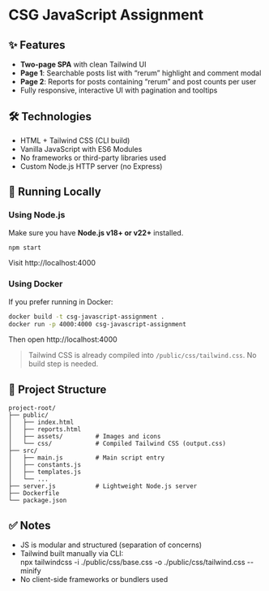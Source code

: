 # CSG JavaScript Assignment

## ✨ Features

- **Two-page SPA** with clean Tailwind UI
- **Page 1**: Searchable posts list with “rerum” highlight and comment modal
- **Page 2**: Reports for posts containing “rerum” and post counts per user
- Fully responsive, interactive UI with pagination and tooltips

## 🛠 Technologies

- HTML + Tailwind CSS (CLI build)
- Vanilla JavaScript with ES6 Modules
- No frameworks or third-party libraries used
- Custom Node.js HTTP server (no Express)

## 🚀 Running Locally

### Using Node.js

Make sure you have **Node.js v18+ or v22+** installed.

```bash
npm start
```

Visit http://localhost:4000

### Using Docker

If you prefer running in Docker:

```bash
docker build -t csg-javascript-assignment .
docker run -p 4000:4000 csg-javascript-assignment
```

Then open http://localhost:4000

> Tailwind CSS is already compiled into `/public/css/tailwind.css`. No build step is needed.

## 📁 Project Structure

```
project-root/
├── public/
│   ├── index.html
│   ├── reports.html
│   ├── assets/         # Images and icons
│   └── css/            # Compiled Tailwind CSS (output.css)
├── src/
│   ├── main.js         # Main script entry
│   ├── constants.js
│   ├── templates.js
│   └── ...
├── server.js           # Lightweight Node.js server
├── Dockerfile
└── package.json
```

## ✅ Notes

- JS is modular and structured (separation of concerns)
- Tailwind built manually via CLI:  
  npx tailwindcss -i ./public/css/base.css -o ./public/css/tailwind.css --minify
- No client-side frameworks or bundlers used
